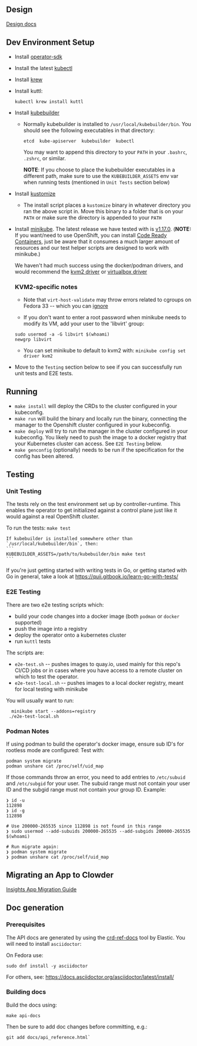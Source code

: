 ## Design

[Design docs](https://github.com/RedHatInsights/clowder/tree/master/docs/)

## Dev Environment Setup

* Install [operator-sdk](https://sdk.operatorframework.io/docs/installation/#install-from-github-release)
* Install the latest [kubectl](https://kubernetes.io/docs/tasks/tools/install-kubectl/)
* Install [krew](https://krew.sigs.k8s.io/docs/user-guide/setup/install/)
* Install kuttl:
  ```
  kubectl krew install kuttl
  ```
* Install [kubebuilder](https://book.kubebuilder.io/quick-start.html#installation)

  * Normally kubebuilder is installed to `/usr/local/kubebuilder/bin`. You should see the following
executables in that directory:
    ```
    etcd  kube-apiserver  kubebuilder  kubectl
    ```
    You may want to append this directory to your `PATH` in your `.bashrc`, `.zshrc`, or similar.

    **NOTE**: If you choose to place the kubebuilder executables in a different path, make sure to
    use the `KUBEBUILDER_ASSETS` env var when running tests (mentioned in `Unit Tests` section below)

* Install [kustomize](https://kubernetes-sigs.github.io/kustomize/installation/binaries/)
  * The install script places a `kustomize` binary in whatever directory you ran the above script in. Move this binary to a folder that is on your `PATH` or make sure the directory is appended to your `PATH`

* Install [minikube](https://minikube.sigs.k8s.io/docs/start/). The latest release we have tested with is [v1.17.0](https://github.com/kubernetes/minikube/releases/tag/v1.17.0). (**NOTE:** If you want/need to use OpenShift, you can install [Code Ready Containers](https://github.com/RedHatInsights/clowder/blob/master/docs/crc-guide.md), just be aware that it consumes a much larger amount of resources and our test helper scripts are designed to work with minikube.)

    We haven't had much success using the docker/podman drivers, and would recommend the [kvm2 driver](https://minikube.sigs.k8s.io/docs/drivers/kvm2/) or [virtualbox driver](https://minikube.sigs.k8s.io/docs/drivers/virtualbox/)

    ### **KVM2-specific notes**

    * Note that `virt-host-validate` may throw errors related to cgroups on Fedora 33 -- which you can [ignore](https://gitlab.com/libvirt/libvirt/-/issues/94)

    * If you don't want to enter a root password when minikube needs to modify its VM, add your user to the 'libvirt' group:
    ```
    sudo usermod -a -G libvirt $(whoami)
    newgrp libvirt
    ```

    * You can set minikube to default to kvm2 with: `minikube config set driver kvm2`

* Move to the `Testing` section below to see if you can successfully run unit tests and E2E tests.

## Running

- `make install` will deploy the CRDs to the cluster configured in your kubeconfig.
- `make run` will build the binary and locally run the binary, connecting the
  manager to the Openshift cluster configured in your kubeconfig.
- `make deploy` will try to run the manager in the cluster configured in your
  kubeconfig.  You likely need to push the image to a docker registry that your Kubernetes
  cluster can access.  See `E2E Testing` below.
- `make genconfig` (optionally) needs to be run if the specification for the config
  has been altered.

## Testing

### Unit Testing

The tests rely on the test environment set up by controller-runtime.  This enables the operator to 
get initialized against a control plane just like it would against a real OpenShift cluster.

To run the tests:
    ```
    make test
    ```

    If kubebuilder is installed somewhere other than `/usr/local/kubebuilder/bin`, then:
    ```
    KUBEBUILDER_ASSETS=/path/to/kubebuilder/bin make test
    ```

If you're just getting started with writing tests in Go, or getting started with Go in general, take
a look at https://quii.gitbook.io/learn-go-with-tests/

### E2E Testing

There are two e2e testing scripts which:
* build your code changes into a docker image (both `podman` or `docker` supported)
* push the image into a registry
* deploy the operator onto a kubernetes cluster
* run `kuttl` tests

The scripts are:
* `e2e-test.sh` -- pushes images to quay.io, used mainly for this repo's CI/CD jobs or in cases where you have
  access to a remote cluster on which to test the operator.
* `e2e-test-local.sh` -- pushes images to a local docker registry, meant for local testing with minikube

You will usually want to run:
```
  minikube start --addons=registry
 ./e2e-test-local.sh
```

### Podman Notes
If using podman to build the operator's docker image, ensure sub ID's for rootless mode are configured:
Test with:
```
podman system migrate
podman unshare cat /proc/self/uid_map
```

If those commands throw an error, you need to add entries to `/etc/subuid` and `/etc/subgid` for your user.
The subuid range must not contain your user ID and the subgid range must not contain your group ID. Example:

```
❯ id -u
112898
❯ id -g
112898

# Use 200000-265535 since 112898 is not found in this range
❯ sudo usermod --add-subuids 200000-265535 --add-subgids 200000-265535 $(whoami)

# Run migrate again:
❯ podman system migrate
❯ podman unshare cat /proc/self/uid_map
```

## Migrating an App to Clowder

[Insights App Migration Guide](https://github.com/RedHatInsights/clowder/tree/master/docs/migration)

## Doc generation

### Prerequisites

The API docs are generated by using the [crd-ref-docs](https://github.com/elastic/crd-ref-docs) tool
by Elastic. You will need to install `asciidoctor`:

On Fedora use:

  ```
  sudo dnf install -y asciidoctor
  ```

For others, see: https://docs.asciidoctor.org/asciidoctor/latest/install/


### Building docs

Build the docs using:

  ```
 make api-docs
  ```

Then be sure to add doc changes before committing, e.g.:

  ```
  git add docs/api_reference.html`
  ```
